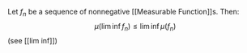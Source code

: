Let $f_{n}$ be a sequence of nonnegative [[Measurable Function]]s.
Then:
$$
\mu(\lim\inf f_{n})\leq \lim\inf \mu(f_{n})
$$
(see [[lim inf]])
